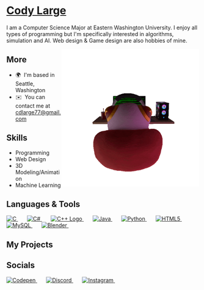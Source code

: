 # [Cody Large](https://codylarge.github.io/)
I am a Computer Science Major at Eastern Washington University. I enjoy all types of programming but I'm specifically interested in algorithms, simulation and AI. Web design & Game design are also hobbies of mine.

<img align="right" alt="GIF" src="kirbygiftransparent.gif" width="360px"/>

## More
* 🌍  I'm based in Seattle, Washington
* ✉️  You can contact me at [cdlarge77@gmail.com](mailto:cdlarge77@gmail.com)



## Skills
- Programming
- Web Design
- 3D Modeling/Animation
- Machine Learning
  
## Languages & Tools


<p align="left">
    <a href="https://docs.microsoft.com/en-us/cpp/?view=msvc-170" target="_blank" rel="noreferrer">
        <img src="https://raw.githubusercontent.com/danielcranney/readme-generator/main/public/icons/skills/c-colored.svg" width="36" height="36" alt="C" />
    </a>&nbsp;&nbsp;&nbsp;&nbsp;&nbsp;
    <a href="https://docs.microsoft.com/en-us/dotnet/csharp/" target="_blank" rel="noreferrer">
        <img src="https://raw.githubusercontent.com/danielcranney/readme-generator/main/public/icons/skills/csharp-colored.svg" width="36" height="36" alt="C#" />
    </a>&nbsp;&nbsp;&nbsp;&nbsp;&nbsp;
        <a href="https://docs.microsoft.com/en-us/cpp/?view=msvc-170" target="_blank" rel="noreferrer">
        <img src="https://raw.githubusercontent.com/isocpp/logos/master/cpp_logo.png" alt="C++ Logo" width="36" height="36" />
    </a>&nbsp;&nbsp;&nbsp;&nbsp;&nbsp;
    <a href="https://www.oracle.com/java/" target="_blank" rel="noreferrer">
        <img src="https://raw.githubusercontent.com/danielcranney/readme-generator/main/public/icons/skills/java-colored.svg" width="36" height="36" alt="Java" />
    </a>&nbsp;&nbsp;&nbsp;&nbsp;&nbsp;
    <a href="https://www.python.org/" target="_blank" rel="noreferrer">
        <img src="https://raw.githubusercontent.com/danielcranney/readme-generator/main/public/icons/skills/python-colored.svg" width="36" height="36" alt="Python" />
    </a>&nbsp;&nbsp;&nbsp;&nbsp;&nbsp;
    <a href="https://developer.mozilla.org/en-US/docs/Glossary/HTML5" target="_blank" rel="noreferrer">
        <img src="https://raw.githubusercontent.com/danielcranney/readme-generator/main/public/icons/skills/html5-colored.svg" width="36" height="36" alt="HTML5" />
    </a>&nbsp;&nbsp;&nbsp;&nbsp;&nbsp;
    <a href="https://www.mysql.com/" target="_blank" rel="noreferrer">
        <img src="https://raw.githubusercontent.com/danielcranney/readme-generator/main/public/icons/skills/mysql-colored.svg" width="36" height="36" alt="MySQL" />
    </a>&nbsp;&nbsp;&nbsp;&nbsp;&nbsp;
    <a href="https://www.blender.org/" target="_blank" rel="noreferrer">
        <img src="https://raw.githubusercontent.com/danielcranney/readme-generator/main/public/icons/skills/blender-colored.svg" width="36" height="36" alt="Blender" />
    </a>&nbsp;&nbsp;&nbsp;&nbsp;&nbsp;
</p>

## My Projects

## Socials

<p align="left">
  <a href="https://www.codepen.io/codylarge" target="_blank" rel="noreferrer">
    <img src="https://raw.githubusercontent.com/danielcranney/readme-generator/main/public/icons/socials/codepen.svg" width="32" height="32" alt="Codepen" />
  </a>&nbsp;&nbsp;&nbsp;&nbsp;&nbsp;
  <a href="https://discord.com/users/happycake5" target="_blank" rel="noreferrer">
    <img src="https://raw.githubusercontent.com/danielcranney/readme-generator/main/public/icons/socials/discord.svg" width="32" height="32" alt="Discord" />
  </a>&nbsp;&nbsp;&nbsp;&nbsp;&nbsp;
  <a href="http://www.instagram.com/cody_large" target="_blank" rel="noreferrer">
    <img src="https://raw.githubusercontent.com/danielcranney/readme-generator/main/public/icons/socials/instagram.svg" width="32" height="32" alt="Instagram" />
  </a>&nbsp;&nbsp;&nbsp;&nbsp;&nbsp;
</p>

<!---
codylarge/codylarge is a ✨ special ✨ repository because its `README.md` (this file) appears on your GitHub profile.
You can click the Preview link to take a look at your changes.
--->

